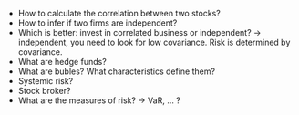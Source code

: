 - How to calculate the correlation between two stocks?
- How to infer if two firms are independent?
- Which is better: invest in correlated business or independent? → independent, you need to look for low covariance. Risk is determined by covariance.
- What are hedge funds?
- What are bubles? What characteristics define them?
- Systemic risk?
- Stock broker?
- What are the measures of risk? → VaR, ... ?
